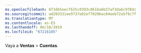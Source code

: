 ```yaml
---
ms.openlocfilehash: 6f16b5eecf625c0393c8616a6b37af3da6c978dc
ms.sourcegitcommit: ad203331ee9737e82ef70206ac04eeb72a5f9c7f
ms.translationtype: MT
ms.contentlocale: es-ES
ms.lasthandoff: 06/18/2019
ms.locfileid: "67216105"
---
```

Vaya a **Ventas** > **Cuentas**.